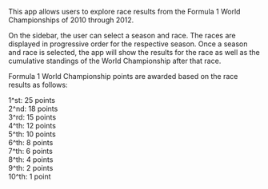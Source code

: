 This app allows users to explore race results from the Formula 1 World Championships of 2010 through 2012.

On the sidebar, the user can select a season and race. The races are displayed in progressive order for the respective season.
Once a season and race is selected, the app will show the results for the race as well as the cumulative standings of the World Championship after that race.

Formula 1 World Championship points are awarded based on the race results as follows:

1^st: 25 points  
2^nd: 18 points  
3^rd: 15 points  
4^th: 12 points  
5^th: 10 points  
6^th: 8 points  
7^th: 6 points  
8^th: 4 points  
9^th: 2 points  
10^th: 1 point  
